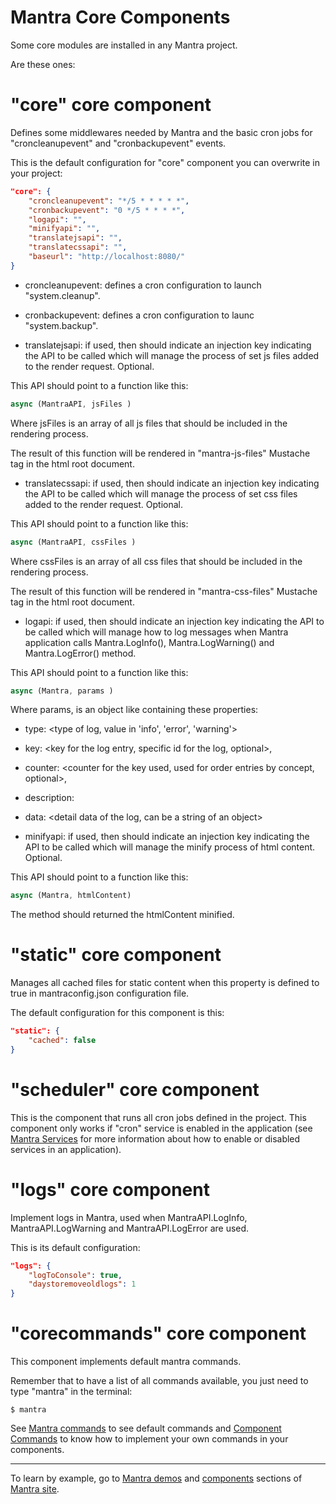 # Mantra Core Components

Some core modules are installed in any Mantra project.

Are these ones:

# "core" core component 
Defines some middlewares needed by Mantra and the basic cron jobs for "croncleanupevent" and "cronbackupevent" events.

This is the default configuration for "core" component you can overwrite in your project:

```json
"core": {
    "croncleanupevent": "*/5 * * * * *",
    "cronbackupevent": "0 */5 * * * *",
    "logapi": "",
    "minifyapi": "",
    "translatejsapi": "",
    "translatecssapi": "",
    "baseurl": "http://localhost:8080/"
}
```

* croncleanupevent: defines a cron configuration to launch "system.cleanup".
  
* cronbackupevent: defines a cron configuration to launc "system.backup".
    
* translatejsapi: if used, then should indicate an injection key indicating the API to be called which will manage the process of set js files added to the render request. Optional.

This API should point to a function like this:

```js
async (MantraAPI, jsFiles )
```

Where jsFiles is an array of all js files that should be included in the rendering process.

The result of this function will be rendered in "mantra-js-files" Mustache tag in the html root document.

* translatecssapi: if used, then should indicate an injection key indicating the API to be called which will manage the process of set css files added to the render request. Optional.

This API should point to a function like this:

```js
async (MantraAPI, cssFiles )
```

Where cssFiles is an array of all css files that should be included in the rendering process.

The result of this function will be rendered in "mantra-css-files" Mustache tag in the html root document.

* logapi:  if used, then should indicate an injection key indicating the API to be called which will manage how to log messages when Mantra application calls Mantra.LogInfo(), Mantra.LogWarning() and Mantra.LogError() method.

This API should point to a function like this:

```js
async (Mantra, params )
```

Where params, is an object like containing these properties:

* type: <type of log, value in 'info', 'error', 'warning'>
* key: <key for the log entry, specific id for the log, optional>,
* counter: <counter for the key used, used for order entries by concept, optional>,
* description: <description of the log entry>
* data: <detail data of the log, can be a string of an object>

* minifyapi:  if used, then should indicate an injection key indicating the API to be called which will manage the minify process of html content. Optional.

This API should point to a function like this:

```js
async (Mantra, htmlContent)
```

The method should returned the htmlContent minified.

# "static" core component 

Manages all cached files for static content when this property is defined to true in mantraconfig.json configuration file.

The default configuration for this component is this:

```json
"static": {
    "cached": false
}
```

# "scheduler" core component 

This is the component that runs all cron jobs defined in the project. This component only works if "cron" service is enabled in the application (see [Mantra Services](/docs/25-mantra-services.md) for more information about how to enable or disabled services in an application).

# "logs" core component 

Implement logs in Mantra, used when MantraAPI.LogInfo, MantraAPI.LogWarning and MantraAPI.LogError are used.

This is its default configuration:

```json
"logs": {
    "logToConsole": true,
    "daystoremoveoldlogs": 1
}
```

# "corecommands" core component

This component implements default mantra commands.

Remember that to have a list of all commands available, you just need to type "mantra" in the terminal:

```
$ mantra
```

See [Mantra commands](/docs/28-mantra-core-commands.md) to see default commands and [Component Commands](/docs/17-component-commands.md) to know how to implement your own commands in your components.

***
To learn by example, go to [Mantra demos](https://www.mantrajs.com/mantrademos/showall) and [components](https://www.mantrajs.com/marketplacecomponent/components) sections of [Mantra site](https://www.mantrajs.com).